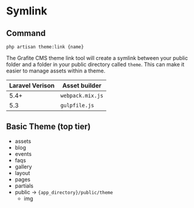# Symlink

## Command
```
php artisan theme:link {name}
```

The Grafite CMS theme link tool will create a symlink between your public folder and a folder in your public directory called `theme`.
This can make it easier to manage assets within a theme.

| Laravel Verison | Asset builder |
| --- | --- |
| 5.4+ | `webpack.mix.js` |
| 5.3 | `gulpfile.js` |

Basic Theme (top tier)
------
* assets
* blog
* events
* faqs
* gallery
* layout
* pages
* partials
* public -> `{app_directory}/public/theme`
    * img

